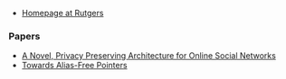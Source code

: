 - [Homepage at Rutgers](https://people.cs.rutgers.edu/~minsky/)

### Papers

- [A Novel, Privacy Preserving Architecture for Online Social Networks](./papers/DOSC.pdf)
- [Towards Alias-Free Pointers](./papers/towards-alias-free-pointers.pdf)
